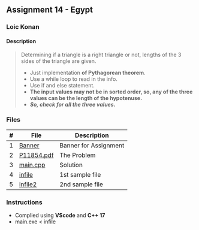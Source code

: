 ## Assignment 14 - Egypt

### Loic Konan

#### Description

>
> Determining if a triangle is a right triangle or not, lengths of the 3 sides of the triangle are given.
>
> - Just implementation **of Pythagorean theorem**.
> - Use a while loop to read in the info.
> - Use if and else statement.
> - **The input values may not be in sorted order, so, any of the three values can be the length of the hypotenuse.** 
> - _**So, check for all the three values.**_

### Files

|   #   | File                     | Description           |
| :---: | ------------------------ | --------------------- |
|   1   | [Banner](Banner)         | Banner for Assignment |
|   2   | [P11854.pdf](P11854.pdf) | The Problem           |
|   3   | [main.cpp](main.cpp)     | Solution              |
|   4   | [infile](infile)         | 1st sample file       |
|   5   | [infile2](infile2)       | 2nd sample file       |

### Instructions

- Complied using **VScode** and **C++ 17**
- main.exe < infile

